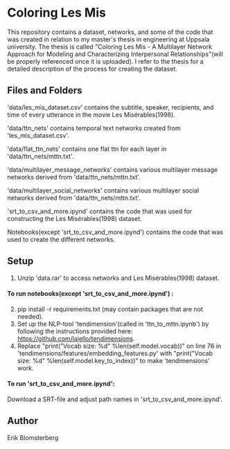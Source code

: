 # Coloring Les Mis
This repository contains a dataset, networks, and some of the code that was created in relation to my master's thesis in engineering at Uppsala university. The thesis is called "Coloring Les Mis - A Multilayer Network Approach for Modeling and Characterizing Interpersonal Relationships"(will be properly referenced once it is uploaded). I refer to the thesis for a detailed description of the process for creating the dataset.  

## Files and Folders
'data/les_mis_dataset.csv' contains the subtitle, speaker, recipients, and time of every utterance in the movie Les Misérables(1998).

'data/ttn_nets' contains temporal text networks created from 'les_mis_dataset.csv'.

'data/flat_ttn_nets' contains one flat ttn for each layer in 'data/ttn_nets/mttn.txt'.

'data/multilayer_message_networks' contains various multilayer message networks derived from 'data/ttn_nets/mttn.txt'.

'data/multilayer_social_networks' contains various multilayer social networks derived from 'data/ttn_nets/mttn.txt'.

'srt_to_csv_and_more.ipynd' contains the code that was used for constructing the Les Misérables(1998) dataset.

Notebooks(except 'srt_to_csv_and_more.ipynd') contains the code that was used to create the different networks.

## Setup
1. Unzip 'data.rar' to access networks and Les Misérables(1998) dataset.
#### To run notebooks(except 'srt_to_csv_and_more.ipynd') :
2. pip install -r requirements.txt (may contain packages that are not needed).
3. Set up the NLP-tool 'tendimension'(called in 'ttn_to_mttn.ipynb') by following the instructions provided here: https://github.com/lajello/tendimensions.
4. Replace "print("Vocab size: %d" %len(self.model.vocab))" on line 76 in 'tendimensions/features/embedding_features.py' with "print("Vocab size: %d" %len(self.model.key_to_index))" to make 'tendimensions' work. 
#### To run 'srt_to_csv_and_more.ipynd':
Download a SRT-file and adjust path names in 'srt_to_csv_and_more.ipynd'.
## Author
Erik Blomsterberg
